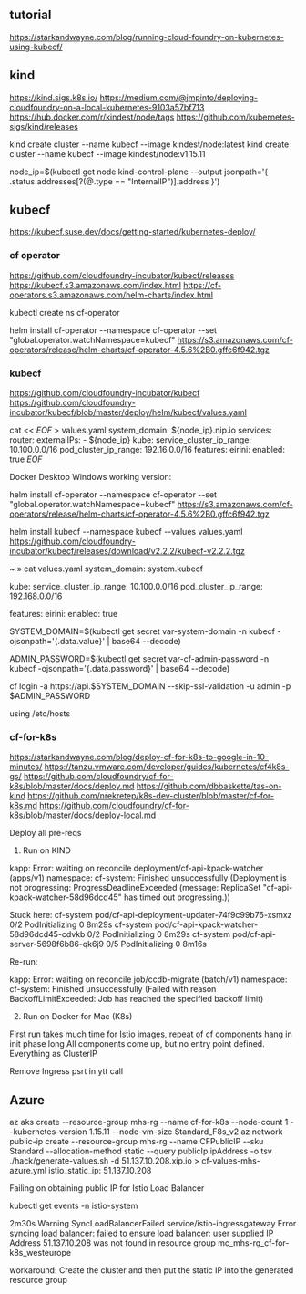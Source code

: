 ## tutorial

https://starkandwayne.com/blog/running-cloud-foundry-on-kubernetes-using-kubecf/

## kind

https://kind.sigs.k8s.io/
https://medium.com/@jmpinto/deploying-cloudfoundry-on-a-local-kubernetes-9103a57bf713
https://hub.docker.com/r/kindest/node/tags
https://github.com/kubernetes-sigs/kind/releases

kind create cluster --name kubecf --image kindest/node:latest
kind create cluster --name kubecf --image kindest/node:v1.15.11

node_ip=$(kubectl get node kind-control-plane --output jsonpath='{ .status.addresses[?(@.type == "InternalIP")].address }')


## kubecf

https://kubecf.suse.dev/docs/getting-started/kubernetes-deploy/

### cf operator

https://github.com/cloudfoundry-incubator/kubecf/releases
https://kubecf.s3.amazonaws.com/index.html
https://cf-operators.s3.amazonaws.com/helm-charts/index.html

kubectl create ns cf-operator

helm install cf-operator --namespace cf-operator --set "global.operator.watchNamespace=kubecf"     https://s3.amazonaws.com/cf-operators/release/helm-charts/cf-operator-4.5.6%2B0.gffc6f942.tgz

### kubecf

https://github.com/cloudfoundry-incubator/kubecf
https://github.com/cloudfoundry-incubator/kubecf/blob/master/deploy/helm/kubecf/values.yaml

cat << _EOF_  > values.yaml
system_domain: ${node_ip}.nip.io
services:
  router:
    externalIPs:
    - ${node_ip}
kube:
  service_cluster_ip_range: 10.100.0.0/16
  pod_cluster_ip_range: 192.16.0.0/16
features:
  eirini:
    enabled: true
_EOF_

Docker Desktop Windows working version:

helm install cf-operator --namespace cf-operator --set "global.operator.watchNamespace=kubecf" https://s3.amazonaws.com/cf-operators/release/helm-charts/cf-operator-4.5.6%2B0.gffc6f942.tgz

helm install kubecf --namespace kubecf --values values.yaml https://github.com/cloudfoundry-incubator/kubecf/releases/download/v2.2.2/kubecf-v2.2.2.tgz

~ » cat values.yaml
system_domain: system.kubecf

kube:
  service_cluster_ip_range: 10.100.0.0/16
  pod_cluster_ip_range: 192.168.0.0/16

features:
  eirini:
    enabled: true
    
  SYSTEM_DOMAIN=$(kubectl get secret var-system-domain -n kubecf -ojsonpath='{.data.value}' | base64 --decode)
  
  ADMIN_PASSWORD=$(kubectl get secret var-cf-admin-password -n kubecf -ojsonpath='{.data.password}' | base64 --decode)
  
  cf login -a https://api.$SYSTEM_DOMAIN --skip-ssl-validation -u admin -p $ADMIN_PASSWORD
  
  using /etc/hosts

### cf-for-k8s

https://starkandwayne.com/blog/deploy-cf-for-k8s-to-google-in-10-minutes/
https://tanzu.vmware.com/developer/guides/kubernetes/cf4k8s-gs/
https://github.com/cloudfoundry/cf-for-k8s/blob/master/docs/deploy.md
https://github.com/dbbaskette/tas-on-kind
https://github.com/nrekretep/k8s-dev-cluster/blob/master/cf-for-k8s.md
https://github.com/cloudfoundry/cf-for-k8s/blob/master/docs/deploy-local.md

Deploy all pre-reqs

1. Run on KIND

kapp: Error: waiting on reconcile deployment/cf-api-kpack-watcher (apps/v1) namespace: cf-system:
  Finished unsuccessfully (Deployment is not progressing: ProgressDeadlineExceeded (message: ReplicaSet "cf-api-kpack-watcher-58d96dcd45" has timed out progressing.))

Stuck here:
cf-system            pod/cf-api-deployment-updater-74f9c99b76-xsmxz   0/2     PodInitializing   0          8m29s
cf-system            pod/cf-api-kpack-watcher-58d96dcd45-cdvkb        0/2     PodInitializing   0          8m29s
cf-system            pod/cf-api-server-5698f6b86-qk6j9                0/5     PodInitializing   0          8m16s

Re-run:

kapp: Error: waiting on reconcile job/ccdb-migrate (batch/v1) namespace: cf-system:
  Finished unsuccessfully (Failed with reason BackoffLimitExceeded: Job has reached the specified backoff limit)

2. Run on Docker for Mac (K8s)

First run takes much time for Istio images, repeat of cf components hang in init phase long
All components come up, but no entry point defined. Everything as ClusterIP

Remove Ingress psrt in ytt call

## Azure

az aks create --resource-group mhs-rg --name cf-for-k8s --node-count 1 --kubernetes-version 1.15.11 --node-vm-size Standard_F8s_v2
az network public-ip create --resource-group mhs-rg --name CFPublicIP --sku Standard --allocation-method static --query publicIp.ipAddress -o tsv
./hack/generate-values.sh -d 51.137.10.208.xip.io > cf-values-mhs-azure.yml
istio_static_ip: 51.137.10.208

Failing on obtaining public IP for Istio Load Balancer

kubectl get events -n istio-system

2m30s       Warning   SyncLoadBalancerFailed         service/istio-ingressgateway                   Error syncing load balancer: failed to ensure load balancer: user supplied IP Address 51.137.10.208 was not found in resource group mc_mhs-rg_cf-for-k8s_westeurope

workaround: Create the cluster and then put the static IP into the generated resource group

